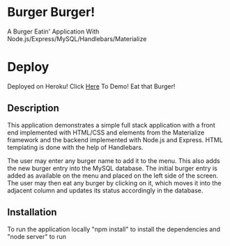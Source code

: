 # Burger Burger! 

A Burger Eatin' Application With Node.js/Express/MySQL/Handlebars/Materialize

# Deploy
Deployed on Heroku! 
Click [Here](https://intense-wildwood-65323.herokuapp.com/) To Demo! Eat that Burger!

## Description

This application demonstrates a simple full stack application with a front end implemented with HTML/CSS and elements from the Materialize framework and the backend implemented with Node.js and Express. HTML templating is done with the help of Handlebars. 

The user may enter any burger name to add it to the menu. This also adds the new burger entry into the MySQL database. 
The initial burger entry is added as available on the menu and placed on the left side of the screen. 
The user may then eat any burger by clicking on it, which moves it into the adjacent column and updates its status accordingly in the database.

## Installation

To run the application locally "npm install" to install the dependencies and "node server" to run
